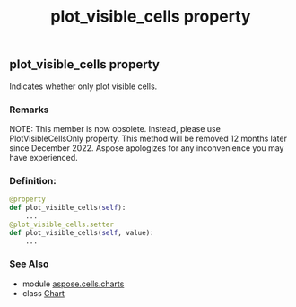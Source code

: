 ﻿---
title: plot_visible_cells property
second_title: Aspose.Cells for Python via .NET API References
description: 
type: docs
weight: 450
url: /aspose.cells.charts/chart/plot_visible_cells/
is_root: false
---

## plot_visible_cells property


Indicates whether only plot visible cells.

### Remarks 


NOTE: This member is now obsolete. Instead, 
please use PlotVisibleCellsOnly property.
This method will be removed 12 months later since December 2022. 
Aspose apologizes for any inconvenience you may have experienced.
### Definition:
```python
@property
def plot_visible_cells(self):
    ...
@plot_visible_cells.setter
def plot_visible_cells(self, value):
    ...
```

### See Also
* module [aspose.cells.charts](../../)
* class [Chart](/cells/python-net/aspose.cells.charts/chart)
